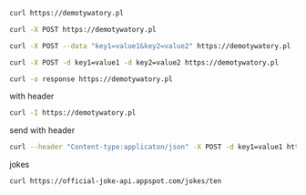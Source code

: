 ```bash
curl https://demotywatory.pl
```
```bash
curl -X POST https://demotywatory.pl
```
```bash
curl -X POST --data "key1=value1&key2=value2" https://demotywatory.pl
```
```bash
curl -X POST -d key1=value1 -d key2=value2 https://demotywatory.pl
```
```bash
curl -o response https://demotywatory.pl
```
with header
```bash
curl -I https://demotywatory.pl
```
send with header
```bash
curl --header "Content-type:applicaton/json" -X POST -d key1=value1 https://demotywatory.pl
```

jokes
```bash
curl https://official-joke-api.appspot.com/jokes/ten
```